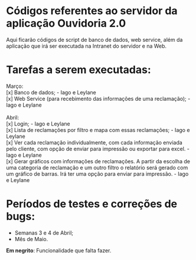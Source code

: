 # Códigos referentes ao servidor da aplicação Ouvidoria 2.0
Aqui ficarão códigos de script de banco de dados, web service, além da aplicação que irá ser executada na Intranet do servidor e na Web.

# Tarefas a serem executadas:
Março:<br>
[x] Banco de dados; - Iago e Leylane<br>
[x] Web Service (para recebimento das informações de uma reclamação); - Iago e Leylane<br><br>
Abril:<br>
[x] Login; - Iago e Leylane<br>
[x] Lista de reclamações por filtro e mapa com essas reclamações; - Iago e Leylane<br>
[x] Ver cada reclamação individualmente, com cada informação enviada pelo cliente, com opção de enviar para impressão ou exportar para excel. - Iago e Leylane<br>
[x] Gerar gráficos com informações de reclamações. A partir da escolha de uma categoria de reclamação e um outro filtro o relatório será gerado com um gráfico de barras. Irá ter uma opção para enviar para impressão. - Iago e Leylane

# Períodos de testes e correções de bugs:
* Semanas 3 e 4 de Abril;<br>
* Mês de Maio.

<b>Em negrito</b>: Funcionalidade que falta fazer.
